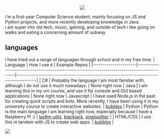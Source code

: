 <p align="center">
  <img src="https://capsule-render.vercel.app/api?text=hey!&animation=fadeIn&type=waving&color=gradient&height=190"/>
</p>
i'm a first-year Computer Science student, mainly focusing on JS and Python projects, and more recently developing knowledge in Java.<br>
i am super into old tech, music, gaming, and outside of tech i like going on walks and eating a concerning amount of subway 


## languages
i have tried out a range of languages through school and in my free time.
| Language             | How I use it                                                                                 | Example Repos                                                                                  |
|----------------------|----------------------------------------------------------------------------------------------|----------------------------------------------------------------------------------------|
| C#                   | Probably the language I am most familiar with, although I do not use it much nowadays.              | None right now
| Java                 | I am learning this in my uni course, and use it for console and GUI based applications       | None right now
| Javascript           | I have used Node.js in the past for creating quick scripts and bots. More recently, I have been using it in my university course to create interactive websites.                       | [bubbles](https://github.com/duh/bubbles)
| Python               | Python is the main language I am learning right now, especially because I have a Raspberry Pi :)                                                                           | [lastfm-utils](https://github.com/duh/lastfm-utils), [blackjack](https://github.com/duh/blackjack), [pixelsplitter](https://github.com/duh/pixelsplitter)                                                                        |
| HTML/CSS             | I use this in tandem with JS to create web apps. | [bubbles](https://github.com/duh/bubbles)                                                                 |

![](https://komarev.com/ghpvc/?username=duh)
